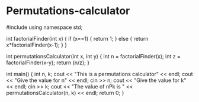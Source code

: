 # Permutations-calculator

#include <iostream>
using namespace std;

int factorialFinder(int x)
{
    if (x==1)
    {
        return 1;
    }
    else
    {
        return x*factorialFinder(x-1);
    }
}

int permutationsCalculator(int x, int y)
{
    int n = factorialFinder(x);
    int z = factorialFinder(x-y);
    return (n/z);
}

int main()
{
    int n, k;
    cout << "This is a permutations calculator" << endl;
    cout << "Give the value for n" << endl;
    cin >> n;
    cout << "Give the value for k" << endl;
    cin >> k;
    cout << "The value of nPk is " << permutationsCalculator(n, k) << endl;
    return 0;
}
